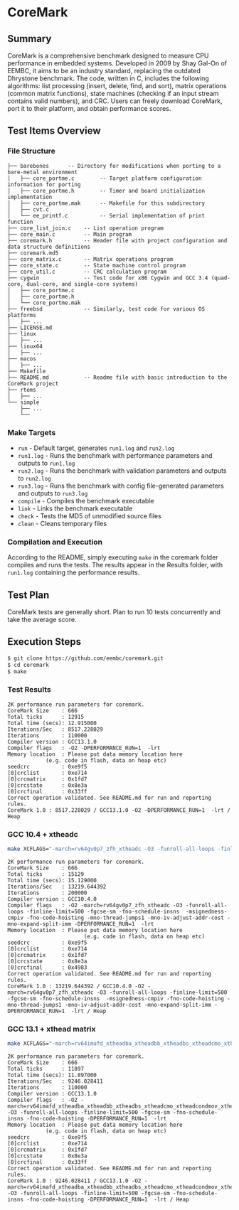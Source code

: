 # CoreMark

## Summary
CoreMark is a comprehensive benchmark designed to measure CPU performance in embedded systems. Developed in 2009 by Shay Gal-On of EEMBC, it aims to be an industry standard, replacing the outdated Dhrystone benchmark. The code, written in C, includes the following algorithms: list processing (insert, delete, find, and sort), matrix operations (common matrix functions), state machines (checking if an input stream contains valid numbers), and CRC. Users can freely download CoreMark, port it to their platform, and obtain performance scores.

## Test Items Overview

### File Structure

```
├── barebones      -- Directory for modifications when porting to a bare-metal environment
│   ├── core_portme.c        -- Target platform configuration information for porting
│   ├── core_portme.h        -- Timer and board initialization implementation
│   ├── core_portme.mak      -- Makefile for this subdirectory
│   ├── cvt.c
│   └── ee_printf.c          -- Serial implementation of print function
├── core_list_join.c    -- List operation program
├── core_main.c         -- Main program
├── coremark.h          -- Header file with project configuration and data structure definitions
├── coremark.md5        
├── core_matrix.c       -- Matrix operations program
├── core_state.c        -- State machine control program
├── core_util.c         -- CRC calculation program
├── cygwin              -- Test code for x86 Cygwin and GCC 3.4 (quad-core, dual-core, and single-core systems)
│   ├── core_portme.c
│   ├── core_portme.h
│   └── core_portme.mak
├── freebsd             -- Similarly, test code for various OS platforms
│   ├── ...
├── LICENSE.md
├── linux
│   ├── ...
├── linux64
│   ├── ...
├── macos
│   ├── ...
├── Makefile            
├── README.md           -- Readme file with basic introduction to the CoreMark project
├── rtems
│   ├── ...
└── simple
    ├── ...
    └──
```

### Make Targets

- `run` - Default target, generates `run1.log` and `run2.log`
- `run1.log` - Runs the benchmark with performance parameters and outputs to `run1.log`
- `run2.log` - Runs the benchmark with validation parameters and outputs to `run2.log`
- `run3.log` - Runs the benchmark with config file-generated parameters and outputs to `run3.log`
- `compile` - Compiles the benchmark executable
- `link` - Links the benchmark executable
- `check` - Tests the MD5 of unmodified source files
- `clean` - Cleans temporary files

### Compilation and Execution
According to the README, simply executing `make` in the coremark folder compiles and runs the tests. The results appear in the Results folder, with `run1.log` containing the performance results.

## Test Plan
CoreMark tests are generally short. Plan to run 10 tests concurrently and take the average score.

## Execution Steps

```bash
$ git clone https://github.com/eembc/coremark.git
$ cd coremark
$ make
```

### Test Results

```
2K performance run parameters for coremark.
CoreMark Size    : 666
Total ticks      : 12915
Total time (secs): 12.915000
Iterations/Sec   : 8517.228029
Iterations       : 110000
Compiler version : GCC13.1.0
Compiler flags   : -O2 -DPERFORMANCE_RUN=1  -lrt
Memory location  : Please put data memory location here
			(e.g. code in flash, data on heap etc)
seedcrc          : 0xe9f5
[0]crclist       : 0xe714
[0]crcmatrix     : 0x1fd7
[0]crcstate      : 0x8e3a
[0]crcfinal      : 0x33ff
Correct operation validated. See README.md for run and reporting rules.
CoreMark 1.0 : 8517.228029 / GCC13.1.0 -O2 -DPERFORMANCE_RUN=1  -lrt / Heap
```

### GCC 10.4 + xtheadc

```bash
make XCFLAGS="-march=rv64gv0p7_zfh_xtheadc -O3 -funroll-all-loops -finline-limit=500 -fgcse-sm -fno-schedule-insns  -msignedness-cmpiv -fno-code-hoisting -mno-thread-jumps1 -mno-iv-adjust-addr-cost -mno-expand-split-imm"
```

```
2K performance run parameters for coremark.
CoreMark Size    : 666
Total ticks      : 15129
Total time (secs): 15.129000
Iterations/Sec   : 13219.644392
Iterations       : 200000
Compiler version : GCC10.4.0
Compiler flags   : -O2 -march=rv64gv0p7_zfh_xtheadc -O3 -funroll-all-loops -finline-limit=500 -fgcse-sm -fno-schedule-insns  -msignedness-cmpiv -fno-code-hoisting -mno-thread-jumps1 -mno-iv-adjust-addr-cost -mno-expand-split-imm -DPERFORMANCE_RUN=1  -lrt
Memory location  : Please put data memory location here
                        (e.g. code in flash, data on heap etc)
seedcrc          : 0xe9f5
[0]crclist       : 0xe714
[0]crcmatrix     : 0x1fd7
[0]crcstate      : 0x8e3a
[0]crcfinal      : 0x4983
Correct operation validated. See README.md for run and reporting rules.
CoreMark 1.0 : 13219.644392 / GCC10.4.0 -O2 -march=rv64gv0p7_zfh_xtheadc -O3 -funroll-all-loops -finline-limit=500 -fgcse-sm -fno-schedule-insns  -msignedness-cmpiv -fno-code-hoisting -mno-thread-jumps1 -mno-iv-adjust-addr-cost -mno-expand-split-imm -DPERFORMANCE_RUN=1  -lrt / Heap
```

### GCC 13.1 + xthead matrix

```bash
make XCFLAGS="-march=rv64imafd_xtheadba_xtheadbb_xtheadbs_xtheadcmo_xtheadcondmov_xtheadfmemidx_xtheadfmv_xtheadint_xtheadmac_xtheadmemidx_xtheadmempair_xtheadsync -O3 -funroll-all-loops -finline-limit=500 -fgcse-sm -fno-schedule-insns -fno-code-hoisting -mno-thread-jumps"
```

```
2K performance run parameters for coremark.
CoreMark Size    : 666
Total ticks      : 11897
Total time (secs): 11.897000
Iterations/Sec   : 9246.028411
Iterations       : 110000
Compiler version : GCC13.1.0
Compiler flags   : -O2 -march=rv64imafd_xtheadba_xtheadbb_xtheadbs_xtheadcmo_xtheadcondmov_xtheadfmemidx_xtheadfmv_xtheadint_xtheadmac_xtheadmemidx_xtheadmempair_xtheadsync -O3 -funroll-all-loops -finline-limit=500 -fgcse-sm -fno-schedule-insns -fno-code-hoisting -DPERFORMANCE_RUN=1  -lrt
Memory location  : Please put data memory location here
			(e.g. code in flash, data on heap etc)
seedcrc          : 0xe9f5
[0]crclist       : 0xe714
[0]crcmatrix     : 0x1fd7
[0]crcstate      : 0x8e3a
[0]crcfinal      : 0x33ff
Correct operation validated. See README.md for run and reporting rules.
CoreMark 1.0 : 9246.028411 / GCC13.1.0 -O2 -march=rv64imafd_xtheadba_xtheadbb_xtheadbs_xtheadcmo_xtheadcondmov_xtheadfmemidx_xtheadfmv_xtheadint_xtheadmac_xtheadmemidx_xtheadmempair_xtheadsync -O3 -funroll-all-loops -finline-limit=500 -fgcse-sm -fno-schedule-insns -fno-code-hoisting -DPERFORMANCE_RUN=1  -lrt / Heap
```
